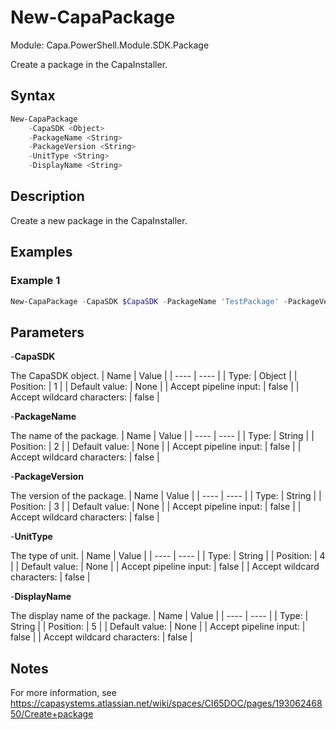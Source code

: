 # New-CapaPackage
Module: Capa.PowerShell.Module.SDK.Package

Create a package in the CapaInstaller.

## Syntax

```powershell
New-CapaPackage
	-CapaSDK <Object>
	-PackageName <String>
	-PackageVersion <String>
	-UnitType <String>
	-DisplayName <String>
```

## Description

Create a new package in the CapaInstaller.

## Examples

### Example 1
```powershell
New-CapaPackage -CapaSDK $CapaSDK -PackageName 'TestPackage' -PackageVersion 'v1.0.0' -UnitType 'Computer' -DisplayName 'Test Package'
```
    

## Parameters

-**CapaSDK**

The CapaSDK object.
| Name | Value |
| ---- | ---- |
| Type: | Object |
| Position: | 1 | 
| Default value: | None | 
| Accept pipeline input: | false | 
| Accept wildcard characters: | false | 

-**PackageName**

The name of the package.
| Name | Value |
| ---- | ---- |
| Type: | String |
| Position: | 2 | 
| Default value: | None | 
| Accept pipeline input: | false | 
| Accept wildcard characters: | false | 

-**PackageVersion**

The version of the package.
| Name | Value |
| ---- | ---- |
| Type: | String |
| Position: | 3 | 
| Default value: | None | 
| Accept pipeline input: | false | 
| Accept wildcard characters: | false | 

-**UnitType**

The type of unit.
| Name | Value |
| ---- | ---- |
| Type: | String |
| Position: | 4 | 
| Default value: | None | 
| Accept pipeline input: | false | 
| Accept wildcard characters: | false | 

-**DisplayName**

The display name of the package.
| Name | Value |
| ---- | ---- |
| Type: | String |
| Position: | 5 | 
| Default value: | None | 
| Accept pipeline input: | false | 
| Accept wildcard characters: | false | 


## Notes

For more information, see https://capasystems.atlassian.net/wiki/spaces/CI65DOC/pages/19306246850/Create+package
